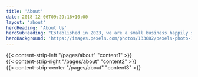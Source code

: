 ```yaml
---
title: 'About'
date: 2018-12-06T09:29:16+10:00
layout: 'about'
heroHeading: 'About Us'
heroSubHeading: "Established in 2023, we are a small business happily serving the Greater Emmet County community"
heroBackground: 'https://images.pexels.com/photos/133682/pexels-photo-133682.jpeg?auto=compress&cs=tinysrgb&w=1260&h=750&dpr=1'
---
```


<div>
{{< content-strip-left "/pages/about" "content1" >}}
</div>
<div>
{{< content-strip-right "/pages/about" "content2" >}}
</div>
<div>
{{< content-strip-center "/pages/about" "content3" >}}
</div>
